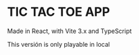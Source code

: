 # TIC TAC TOE APP

Made in React, with Vite 3.x and TypeScript

This versión is only playable in local
